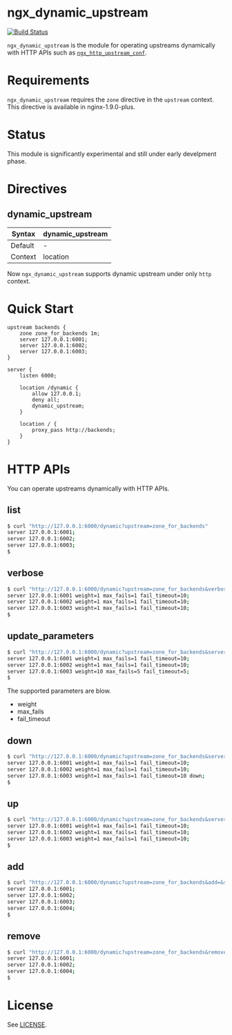 # ngx_dynamic_upstream

[![Build Status](https://drone.io/github.com/cubicdaiya/ngx_dynamic_upstream/status.png)](https://drone.io/github.com/cubicdaiya/ngx_dynamic_upstream/latest)

`ngx_dynamic_upstream` is the module for operating upstreams dynamically with HTTP APIs
such as [`ngx_http_upstream_conf`](http://nginx.org/en/docs/http/ngx_http_upstream_conf_module.html).

# Requirements

`ngx_dynamic_upstream` requires the `zone` directive in the `upstream` context.
This directive is available in nginx-1.9.0-plus.

# Status

This module is significantly experimental and still under early develpment phase.

# Directives

## dynamic_upstream

|Syntax |dynamic_upstream|
|-------|----------------|
|Default|-|
|Context|location|

Now `ngx_dynamic_upstream` supports dynamic upstream under only `http` context.

# Quick Start

```nginx
upstream backends {
    zone zone_for_backends 1m;
    server 127.0.0.1:6001;
    server 127.0.0.1:6002;
    server 127.0.0.1:6003;
}

server {
    listen 6000;

    location /dynamic {
		allow 127.0.0.1;
	    deny all;
        dynamic_upstream;
    }

    location / {
	    proxy_pass http://backends;
    }
}
```

# HTTP APIs

You can operate upstreams dynamically with HTTP APIs.

## list

```bash
$ curl "http://127.0.0.1:6000/dynamic?upstream=zone_for_backends"
server 127.0.0.1:6001;
server 127.0.0.1:6002;
server 127.0.0.1:6003;
$
```

## verbose

```bash
$ curl "http://127.0.0.1:6000/dynamic?upstream=zone_for_backends&verbose="
server 127.0.0.1:6001 weight=1 max_fails=1 fail_timeout=10;
server 127.0.0.1:6002 weight=1 max_fails=1 fail_timeout=10;
server 127.0.0.1:6003 weight=1 max_fails=1 fail_timeout=10;
$
```

## update_parameters

```bash
$ curl "http://127.0.0.1:6000/dynamic?upstream=zone_for_backends&server=127.0.0.1:6003&weight=10&max_fails=5&fail_timeout=5"
server 127.0.0.1:6001 weight=1 max_fails=1 fail_timeout=10;
server 127.0.0.1:6002 weight=1 max_fails=1 fail_timeout=10;
server 127.0.0.1:6003 weight=10 max_fails=5 fail_timeout=5;
$
```

The supported parameters are blow.

 * weight
 * max_fails
 * fail_timeout

## down

```bash
$ curl "http://127.0.0.1:6000/dynamic?upstream=zone_for_backends&server=127.0.0.1:6003&down="
server 127.0.0.1:6001 weight=1 max_fails=1 fail_timeout=10;
server 127.0.0.1:6002 weight=1 max_fails=1 fail_timeout=10;
server 127.0.0.1:6003 weight=1 max_fails=1 fail_timeout=10 down;
$
```

## up

```bash
$ curl "http://127.0.0.1:6000/dynamic?upstream=zone_for_backends&server=127.0.0.1:6003&up="
server 127.0.0.1:6001 weight=1 max_fails=1 fail_timeout=10;
server 127.0.0.1:6002 weight=1 max_fails=1 fail_timeout=10;
server 127.0.0.1:6003 weight=1 max_fails=1 fail_timeout=10;
$
```

## add

```bash
$ curl "http://127.0.0.1:6000/dynamic?upstream=zone_for_backends&add=&server=127.0.0.1:6004"
server 127.0.0.1:6001;
server 127.0.0.1:6002;
server 127.0.0.1:6003;
server 127.0.0.1:6004;
$
```

## remove

```bash
$ curl "http://127.0.0.1:6000/dynamic?upstream=zone_for_backends&remove=&server=127.0.0.1:6003"
server 127.0.0.1:6001;
server 127.0.0.1:6002;
server 127.0.0.1:6004;
$
```

# License

See [LICENSE](https://github.com/cubicdaiya/ngx_dynamic_upstream/blob/master/LICENSE).
